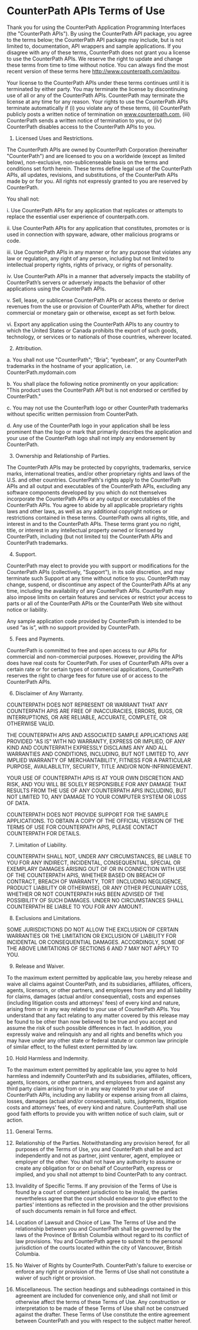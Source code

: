 # CounterPath APIs Terms of Use

Thank you for using the CounterPath Application Programming Interfaces (the "CounterPath APIs"). By using the CounterPath API package, you agree to the terms below; the CounterPath API package may include, but is not limited to, documentation, API wrappers and sample applications. If you disagree with any of these terms, CounterPath does not grant you a license to use the CounterPath APIs. We reserve the right to update and change these terms from time to time without notice. You can always find the most recent version of these terms here http://www.counterpath.com/apitou.

Your license to the CounterPath APIs under these terms continues until it is terminated by either party. You may terminate the license by discontinuing use of all or any of the CounterPath APIs. CounterPath may terminate the license at any time for any reason. Your rights to use the CounterPath APIs terminate automatically if (i) you violate any of these terms, (ii) CounterPath publicly posts a written notice of termination on www.counterpath.com, (iii) CounterPath sends a written notice of termination to you, or (iv) CounterPath disables access to the CounterPath APIs to you. 


1. Licensed Uses and Restrictions.

The CounterPath APIs are owned by CounterPath Corporation (hereinafter "CounterPath") and are licensed to you on a worldwide (except as limited below), non-exclusive, non-sublicenseable basis on the terms and conditions set forth herein. These terms define legal use of the CounterPath APIs, all updates, revisions, and substitutions, of the CounterPath APIs made by or for you. All rights not expressly granted to you are reserved by CounterPath.

You shall not:

i. Use CounterPath APIs for any application that replicates or attempts to replace the essential user experience of counterpath.com. 

ii. Use CounterPath APIs for any application that constitutes, promotes or is used in connection with spyware, adware, other malicious programs or code.

iii. Use CounterPath APIs in any manner or for any purpose that violates any law or regulation, any right of any person, including but not limited to intellectual property rights, rights of privacy, or rights of personality.

iv. Use CounterPath APIs in a manner that adversely impacts the stability of CounterPath’s servers or adversely impacts the behavior of other applications using the CounterPath APIs.

v. Sell, lease, or sublicense CounterPath APIs or access thereto or derive revenues from the use or provision of CounterPath APIs, whether for direct commercial or monetary gain or otherwise, except as set forth below.

vi. Export any application using the CounterPath APIs to any country to which the United States or Canada prohibits the export of such goods, technology, or services or to nationals of those countries, wherever located.


2. Attribution.

a. You shall not use "CounterPath"; “Bria”; “eyebeam”, or any CounterPath trademarks in the hostname of your application, i.e. CounterPath.mydomain.com

b. You shall place the following notice prominently on your application: "This product uses the CounterPath API but is not endorsed or certified by CounterPath."

c. You may not use the CounterPath logo or other CounterPath trademarks without specific written permission from CounterPath.
	
d. Any use of the CounterPath logo in your application shall be less prominent than the logo or mark that primarily describes the application and your use of the CounterPath logo shall not imply any endorsement by CounterPath.


3. Ownership and Relationship of Parties.

The CounterPath APIs may be protected by copyrights, trademarks, service marks, international treaties, and/or other proprietary rights and laws of the U.S. and other countries. CounterPath's rights apply to the CounterPath APIs and all output and executables of the CounterPath APIs, excluding any software components developed by you which do not themselves incorporate the CounterPath APIs or any output or executables of the CounterPath APIs. You agree to abide by all applicable proprietary rights laws and other laws, as well as any additional copyright notices or restrictions contained in these terms. CounterPath owns all rights, title, and interest in and to the CounterPath APIs. These terms grant you no right, title, or interest in any intellectual property owned or licensed by CounterPath, including (but not limited to) the CounterPath APIs and CounterPath trademarks.

4. Support.

CounterPath may elect to provide you with support or modifications for the CounterPath APIs (collectively, "Support"), in its sole discretion, and may terminate such Support at any time without notice to you. CounterPath may change, suspend, or discontinue any aspect of the CounterPath APIs at any time, including the availability of any CounterPath APIs. CounterPath may also impose limits on certain features and services or restrict your access to parts or all of the CounterPath APIs or the CounterPath Web site without notice or liability.

Any sample application code provided by CounterPath is intended to be used “as is”, with no support provided by CounterPath.

5. Fees and Payments.

CounterPath is committed to free and open access to our APIs for commercial and non-commercial purposes. However, providing the APIs does have real costs for CounterPath. For uses of CounterPath APIs over a certain rate or for certain types of commercial applications, CounterPath reserves the right to charge fees for future use of or access to the CounterPath APIs.

6. Disclaimer of Any Warranty.

COUNTERPATH DOES NOT REPRESENT OR WARRANT THAT ANY COUNTERPATH APIS ARE FREE OF INACCURACIES, ERRORS, BUGS, OR INTERRUPTIONS, OR ARE RELIABLE, ACCURATE, COMPLETE, OR OTHERWISE VALID.

THE COUNTERPATH APIS AND ASSOCIATED SAMPLE APPLICATIONS ARE PROVIDED "AS IS" WITH NO WARRANTY, EXPRESS OR IMPLIED, OF ANY KIND AND COUNTERPATH EXPRESSLY DISCLAIMS ANY AND ALL WARRANTIES AND CONDITIONS, INCLUDING, BUT NOT LIMITED TO, ANY IMPLIED WARRANTY OF MERCHANTABILITY, FITNESS FOR A PARTICULAR PURPOSE, AVAILABLILTIY, SECURITY, TITLE AND/OR NON-INFRINGEMENT.

YOUR USE OF COUNTERPATH APIS IS AT YOUR OWN DISCRETION AND RISK, AND YOU WILL BE SOLELY RESPONSIBLE FOR ANY DAMAGE THAT RESULTS FROM THE USE OF ANY COUNTERPATH APIS INCLUDING, BUT NOT LIMITED TO, ANY DAMAGE TO YOUR COMPUTER SYSTEM OR LOSS OF DATA.

COUNTERPATH DOES NOT PROVIDE SUPPORT FOR THE SAMPLE APPLICATIONS.  TO OBTAIN A COPY OF THE OFFICIAL VERSION OF THE TERMS OF USE FOR COUNTERPATH APIS, PLEASE CONTACT COUNTERPATH FOR DETAILS.


7. Limitation of Liability.

COUNTERPATH SHALL NOT, UNDER ANY CIRCUMSTANCES, BE LIABLE TO YOU FOR ANY INDIRECT, INCIDENTAL, CONSEQUENTIAL, SPECIAL OR EXEMPLARY DAMAGES ARISING OUT OF OR IN CONNECTION WITH USE OF THE COUNTERPATH APIS, WHETHER BASED ON BREACH OF CONTRACT, BREACH OF WARRANTY, TORT (INCLUDING NEGLIGENCE, PRODUCT LIABILITY OR OTHERWISE), OR ANY OTHER PECUNIARY LOSS, WHETHER OR NOT COUNTERPATH HAS BEEN ADVISED OF THE POSSIBILITY OF SUCH DAMAGES. UNDER NO CIRCUMSTANCES SHALL COUNTERPATH BE LIABLE TO YOU FOR ANY AMOUNT.

8. Exclusions and Limitations.

SOME JURISDICTIONS DO NOT ALLOW THE EXCLUSION OF CERTAIN WARRANTIES OR THE LIMITATION OR EXCLUSION OF LIABILITY FOR INCIDENTAL OR CONSEQUENTIAL DAMAGES. ACCORDINGLY, SOME OF THE ABOVE LIMITATIONS OF SECTIONS 6 AND 7 MAY NOT APPLY TO YOU.

9. Release and Waiver.

To the maximum extent permitted by applicable law, you hereby release and waive all claims against CounterPath, and its subsidiaries, affiliates, officers, agents, licensors, or other partners, and employees from any and all liability for claims, damages (actual and/or consequential), costs and expenses (including litigation costs and attorneys' fees) of every kind and nature, arising from or in any way related to your use of CounterPath APIs. You understand that any fact relating to any matter covered by this release may be found to be other than now believed to be true and you accept and assume the risk of such possible differences in fact. In addition, you expressly waive and relinquish any and all rights and benefits which you may have under any other state or federal statute or common law principle of similar effect, to the fullest extent permitted by law.

10. Hold Harmless and Indemnity.

To the maximum extent permitted by applicable law, you agree to hold harmless and indemnify CounterPath and its subsidiaries, affiliates, officers, agents, licensors, or other partners, and employees from and against any third party claim arising from or in any way related to your use of CounterPath APIs, including any liability or expense arising from all claims, losses, damages (actual and/or consequential), suits, judgments, litigation costs and attorneys' fees, of every kind and nature. CounterPath shall use good faith efforts to provide you with written notice of such claim, suit or action.

11. General Terms.

1. Relationship of the Parties. Notwithstanding any provision hereof, for all purposes of the Terms of Use, you and CounterPath shall be and act independently and not as partner, joint venturer, agent, employee or employer of the other. You shall not have any authority to assume or create any obligation for or on behalf of CounterPath, express or implied, and you shall not attempt to bind CounterPath to any contract.

2. Invalidity of Specific Terms. If any provision of the Terms of Use is found by a court of competent jurisdiction to be invalid, the parties nevertheless agree that the court should endeavor to give effect to the parties' intentions as reflected in the provision and the other provisions of such documents remain in full force and effect.

3. Location of Lawsuit and Choice of Law. The Terms of Use and the relationship between you and CounterPath shall be governed by the laws of the Province of British Columbia without regard to its conflict of law provisions. You and CounterPath agree to submit to the personal jurisdiction of the courts located within the city of Vancouver, British Columbia.

4. No Waiver of Rights by CounterPath. CounterPath's failure to exercise or enforce any right or provision of the Terms of Use shall not constitute a waiver of such right or provision.

5. Miscellaneous. The section headings and subheadings contained in this agreement are included for convenience only, and shall not limit or otherwise affect the terms of these Terms of Use. Any construction or interpretation to be made of these Terms of Use shall not be construed against the drafter. These Terms of Use constitute the entire agreement between CounterPath and you with respect to the subject matter hereof.

